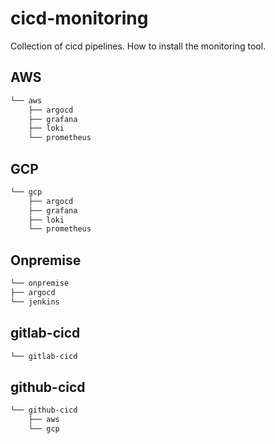 # cicd-monitoring
Collection of cicd pipelines.
How to install the monitoring tool.

## AWS
```bash
└── aws
    ├── argocd
    ├── grafana
    ├── loki
    └── prometheus
```

## GCP
```bash
└── gcp
    ├── argocd
    ├── grafana
    ├── loki
    └── prometheus
```

## Onpremise
```bash
└── onpremise
├── argocd
└── jenkins
```

## gitlab-cicd
```bash
└── gitlab-cicd
```

## github-cicd
```bash
└── github-cicd
    ├── aws
    └── gcp
```
